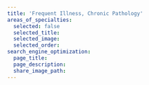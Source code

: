 ```yaml
---
title: 'Frequent Illness, Chronic Pathology'
areas_of_specialties:
  selected: false
  selected_title: 
  selected_image:
  selected_order:
search_engine_optimization:
  page_title:
  page_description:
  share_image_path:
---
```

